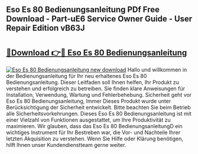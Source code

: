 ## Eso Es 80 Bedienungsanleitung PDf Free Download - Part-uE6 Service Owner Guide - User Repair Edition vB63J

# <h2><a href="http://df5ph6.blite.top/?on=Eso+Es+80+Bedienungsanleitung">🔗Download 👉🔴 Eso Es 80 Bedienungsanleitung</a></h2>

[![Eso Es 80 Bedienungsanleitung new download](https://i.imgur.com/lujVjoI.png)](http://df5ph6.blite.top/?on=Eso+Es+80+Bedienungsanleitung)
Hallo und willkommen in der Bedienungsanleitung für Ihr neu erhaltenes Eso Es 80 Bedienungsanleitung. Dieser Leitfaden soll Ihnen helfen, Ihr Produkt zu verstehen und erfolgreich zu betreiben. Sie finden klare Anweisungen für Installation, Verwendung, Wartung und Fehlerbehebung. Sicherheit geht vor Eso Es 80 Bedienungsanleitung, Immer Dieses Produkt wurde unter Berücksichtigung der Sicherheit entwickelt. Bitte beachten Sie beim Betrieb alle Sicherheitsvorkehrungen. Dieses Eso Es 80 Bedienungsanleitung ist mit einer Vielzahl von Funktionen ausgestattet, um Ihre Produktivität zu maximieren. Wir glauben, dass das Eso Es 80 BedienungsanleitungD ein wichtiges Instrument für Ihr Bestreben war, die Vor- und Nachteile Ihrer letzten Akquisition zu verstehen. Wenn Sie Hilfe oder Klärung benötigen, hilft Ihnen unser Kundendienstteam gerne weiter.
